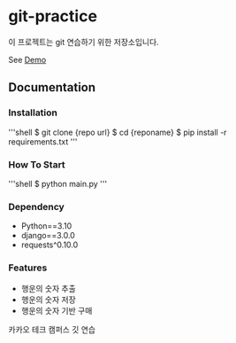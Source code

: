 # git-practice

이 프로젝트는 git 연습하기 위한 저장소입니다.

See [Demo](https://www.google.com/)

## Documentation

### Installation

'''shell
$ git clone {repo url}
$ cd {reponame}
$ pip install -r requirements.txt
'''

### How To Start

'''shell
$ python main.py
'''

### Dependency

- Python==3.10
- django==3.0.0
- requests^0.10.0

### Features

- 행운의 숫자 추출
- 행운의 숫자 저장
- 행운의 숫자 기반 구매




카카오 테크 캠퍼스 깃 연습
